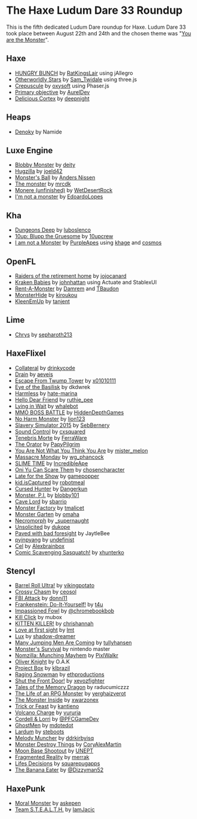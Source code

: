 [_template]: ../templates/roundup.html
[date]: / "2015-04-24 09:35:00"
[modified]: / "2015-05-29 13:46:00"
[published]: / "2015-04-24 12:00:00"
[author]: https://twitter.com/skial "Skial Bainn"
[author]: https://twitter.com/Gama11_ "Gama11"
[“”]: a ""

# The Haxe Ludum Dare 33 Roundup

This is the fifth dedicated Ludum Dare roundup for Haxe. Ludum Dare 33 took place
between August 22th and 24th and the chosen theme was "[You are the Monster](http://ludumdare.com/compo/ludum-dare-33/)".
	
## Haxe

- [HUNGRY BUNCH][l12] by [RatKingsLair][s12] using jAllegro
- [Otherworldly Stars][l17] by [Sam_Twidale][s17] using three.js
- [Crepuscule][l25] by [oxysoft][s25] using Phaser.js
- [Primary objective][l60] by [AurelDev][s60]
- [Delicious Cortex][l66] by [deepnight][s66]

## Heaps

- [Denoky][l4] by Namide

## Luxe Engine

- [Blobby Monster][l1] by [deity][s1]
- [Hugzilla][l11] by [joeld42][s11]
- [Monster's Ball][l15] by [Anders Nissen][s15]
- [The monster][l22] by [mrcdk][s22]
- [Monere (unfinished)][l31] by [WetDesertRock][s31]
- [I'm not a monster][l80] by [EdoardoLopes][s80]

## Kha

- [Dungeons Deep][l6] by [luboslenco][s6]
- [10up: Blupp the Gruesome][l61] by [10upcrew][s61]
- [I am not a Monster][l67] by [PurpleApes][s67] using [khage][e67a] and [cosmos][e67b]

## OpenFL

- [Raiders of the retirement home][l18] by [jojocanard][s18]
- [Kraken Babies][l26] by [johnhattan][s26] using Actuate and StablexUI
- [Rent-A-Monster][l68] by [Damrem][s68a] and [TBaudon][s68b]
- [MonsterHide][l73] by [kiroukou][s73]
- [KleenEmUp][l83] by [tanjent][s83]

## Lime

- [Chrys][l2] by [sepharoth213][s2]

## HaxeFlixel

- [Collateral][l3] by [drinkycode][s3]
- [Drain][l5] by [aeveis][s5]
- [Escape From Twump Tower][l7] by [x01010111][s7]
- [Eye of the Basilisk][l8] by dkdwrek
- [Harmless][l9] by [hate-marina][s9]
- [Hello Dear Friend][l10] by [ruthie_pee][s10]
- [Lying in Wait][l13] by [whalebot][s13]
- [MMO BOSS BATTLE][l14] by [HiddenDepthGames][s14]
- [No Harm Monster][l16] by [lion123][s16]
- [Slavery Simulator 2015][l19] by [SebBernery][s19]
- [Sound Control][l20] by [cxsquared][s20]
- [Tenebris Morte][l21] by [FerraWare][s21]
- [The Orator][l23] by [PapyPilgrim][s23]
- [You Are Not What You Think You Are][l24] by [mister_melon][s24]
- [Massacre Monday][l27] by [wg_phancock][s27]
- [SLIME TIME][l30] by [IncredibleApe][s30]
- [Oni Yu Can Scare Them][l53] by [chosencharacter][s53]
- [Late for the Show][l54] by [gamepopper][s54]
- [kid.isCaptured][l55] by [robotmeal][s55]
- [Cursed Hunter][l56] by [Dangerkun][s56]
- [Monster, P.I.][l57] by [blobby101][s57]
- [Cave Lord][l58] by [sbarrio][s58]
- [Monster Factory][l59] by [tmalicet][s59]
- [Monster Garten][l69] by [omaha][s69]
- [Necromorph][l70] by [_supernaught][s70]
- [Unsolicited][l71] by [dukope][s71]
- [Paved with bad foresight][l72] by JaytleBee
- [pyinpyang][l79] by [undefinist][s79]
- [Cel][l81] by [Alexbrainbox][s81]
- [Comic Scavenging Sasquatch!][l82] by [xhunterko][s82]

## Stencyl

- [Barrel Roll Ultra!][l32] by [vikingpotato][s32]
- [Crossy Chasm][l33] by [ceosol][s33]
- [FBI Attack][l34] by [donni11][s34]
- [Frankenstein: Do-It-Yourself!][l35] by [t4u][s35]
- [Impassioned Fowl][l36] by [@chromebookbob][s36]
- [Kill Click][l37] by mubox
- [KITTEN KILLER!][l38] by [chrishannah][s38]
- [Love at first sight][l39] by [lmt][s39]
- [Lux][l40] by [shadow-dreamer][s40]
- [Many Jumping Men Are Coming][l41] by [tullyhansen][s41]
- [Monster's Survival][l42] by nintendo master
- [Nomzilla: Munching Mayhem][l43] by [PixlWalkr][s43]
- [Oliver Knight][l44] by O.A.K
- [Project Box][l45] by [klbrazil][s45]
- [Raging Snowman][l46] by [ethproductions][s46]
- [Shut the Front Door!][l47] by [xevozfighter][s47]
- [Tales of the Memory Dragon][l48] by raducumiczzz
- [The Life of an RPG Monster][l49] by [yerghaizverot][s49]
- [The Monster Inside][l50] by [xwarzonex][s50]
- [Trick or Feast][l51] by [kantieno][s51]
- [Volcano Charge][l52] by [vururia][s52]
- [Cordell & Lorri][l62] by [@PFCGameDev][s62]
- [GhostMen][l63] by [mdotedot][s63]
- [Lardum][l64] by [steboots][s64]
- [Melody Muncher][l65] by [ddrkirbyisq][s65]
- [Monster Destroy Things][l74] by [CoryAlexMartin][s74]
- [Moon Base Shootout][l75] by [UNEPT][s75]
- [Fragmented Reality][l76] by [merrak][s76]
- [Lifes Decisions][l77] by [squarepugapps][s77]
- [The Banana Eater][l78] by [@Dizzyman52][s78]

## HaxePunk

- [Moral Monster][l28] by [askepen][s28]
- [Team S.T.E.A.L.T.H.][l29] by [IamJacic][s29]

[e67a]: https://github.com/wighawag/khage "khage"
[e67b]: https://github.com/wighawag/cosmos "cosmos"

[s83]: http://ludumdare.com/compo/author/tanjent/ "@tanjent"
[s82]: http://ludumdare.com/compo/author/xhunterko/ "@xhunterko"
[s81]: http://ludumdare.com/compo/author/alexbrainbox/ "@Alexbrainbox"
[s80]: https://twitter.com/EdoardoLopes "@EdoardoLopes"
[s79]: https://twitter.com/undefinist "@undefinist"
[s78]: https://twitter.com/@Dizzyman52 "@@Dizzyman52"
[s77]: https://twitter.com/squarepugapps "@squarepugapps"
[s76]: http://ludumdare.com/compo/author/merrak/ "@merrak"
[s75]: https://twitter.com/UNEPT "@UNEPT"
[s74]: https://twitter.com/CoryAlexMartin "@CoryAlexMartin"
[s73]: http://ludumdare.com/compo/author/kiroukou/ "@kiroukou"
[s71]: https://twitter.com/dukope "@dukope"
[s70]: https://twitter.com/_supernaught "@_supernaught"
[s69]: http://ludumdare.com/compo/author/omaha/ "@omaha"
[s68a]: https://twitter.com/damrem "@damrem"
[s68b]: https://twitter.com/thomas_baudon "@thomas_baudon"
[s67]: http://www.purpleapes.com/ "@PurpleApes"
[s66]: http://deepnight.net/ "@deepnight"
[s65]: https://twitter.com/ddrkirbyisq "@ddrkirbyisq"
[s64]: hhttp://ludumdare.com/compo/author/steboots/ "@steboots"
[s63]: http://ludumdare.com/compo/author/mdotedot/ "@mdotedot"
[s62]: https://twitter.com/@PFCGameDev "@@PFCGameDev"
[s61]: http://ludumdare.com/compo/author/10upcrew/ "@10upcrew"
[s60]: https://twitter.com/AurelDev "@AurelDev"
[s59]: https://twitter.com/tmalicet "@tmalicet"
[s58]: http://ludumdare.com/compo/author/sbarrio/ "@sbarrio"
[s57]: http://ludumdare.com/compo/author/blobby101/ "@blobby101"
[s56]: https://twitter.com/DANGERKUN "@Dangerkun"
[s55]: http://ludumdare.com/compo/author/robotmeal/ "@robotmeal"
[s54]: https://twitter.com/gamepopper "@gamepopper"
[s53]: http://ludumdare.com/compo/author/chosencharacter/ "@chosencharacter"
[s52]: http://ludumdare.com/compo/author/vururia/ "@vururia"
[s51]: http://ludumdare.com/compo/author/kantieno/ "@kantieno"
[s50]: http://ludumdare.com/compo/author/xwarzonex/ "@xwarzonex"
[s49]: http://ludumdare.com/compo/author/yerghaizverot/ "@yerghaizverot"
[s47]: http://ludumdare.com/compo/author/xevozfighter/ "@xevozfighter"
[s46]: http://ludumdare.com/compo/author/ethproductions/ "@ethproductions"
[s45]: http://ludumdare.com/compo/author/klbrazil/ "@klbrazil"
[s43]: https://twitter.com/PixlWalkr "@PixlWalkr"
[s41]: http://ludumdare.com/compo/author/tullyhansen/ "@tullyhansen"
[s40]: http://ludumdare.com/compo/author/shadow-dreamer/ "@shadow-dreamer"
[s39]: http://ludumdare.com/compo/author/lmt/ "@lmt"
[s38]: https://twitter.com/chrishannah "@chrishannah"
[s36]: https://twitter.com/@chromebookbob "@@chromebookbob"
[s35]: http://ludumdare.com/compo/author/t4u/ "@t4u"
[s34]: http://ludumdare.com/compo/author/donni11/ "@donni11"
[s33]: http://ludumdare.com/compo/author/ceosol/ "@ceosol"
[s32]: http://ludumdare.com/compo/author/vikingpotato/ "@vikingpotato"
[s31]: https://twitter.com/wetdesertrock "@wetdesertrock"
[s30]: https://twitter.com/IAOfficial "@IncredibleApe"
[s29]: https://twitter.com/IamJacic "@IamJacic"
[s28]: https://twitter.com/askepen "@askepen"
[s27]: https://twitter.com/wg_phancock "@wg_phancock"
[s26]: https://twitter.com/johnhattan "@johnhattan"
[s25]: http://ludumdare.com/compo/author/oxysoft/ "@oxysoft"
[s24]: http://ludumdare.com/compo/author/mister_melon/ "@mister_melon"
[s23]: https://twitter.com/PapyPilgrim "@PapyPilgrim"
[s22]: http://ludumdare.com/compo/author/mrcdk/ "@mrcdk"
[s21]: https://twitter.com/FerraWare "@FerraWare"
[s20]: https://twitter.com/cxsquared "@cxsquared"
[s19]: https://twitter.com/SebBernery "@SebBernery"
[s18]: http://ludumdare.com/compo/author/jojocanard/ "@jojocanard"
[s17]: https://twitter.com/Sam_Twidale "@Sam_Twidale"
[s16]: http://ludumdare.com/compo/author/lion123/ "@lion123"
[s15]: https://twitter.com/andershnissen "@andershnissen"
[s14]: http://ludumdare.com/compo/author/hiddendepthgames/ "@HiddenDepthGames"
[s13]: http://ludumdare.com/compo/author/whalebot/ "@whalebot"
[s12]: https://twitter.com/RatKingsLair "@RatKingsLair"
[s11]: https://twitter.com/joeld42 "@joeld42"
[s10]: https://twitter.com/ruthie_pee "@ruthie_pee"
[s9]: http://ludumdare.com/compo/author/hate-marina/ "@hate-marina"
[s7]: https://twitter.com/x01010111 "@x01010111"
[s6]: https://twitter.com/luboslenco "@luboslenco"
[s5]: https://twitter.com/aeveis "@aeveis"
[s3]: https://twitter.com/drinkycode "@drinkycode"
[s2]: http://ludumdare.com/compo/author/sepharoth213/ "@sepharoth213"
[s1]: http://ludumdare.com/compo/author/deity/ "@deity"

[l83]: http://ludumdare.com/compo/ludum-dare-33/?action=preview&uid=36394 "KleenEmUp"
[l82]: http://ludumdare.com/compo/ludum-dare-33/?action=preview&uid=1960 "Comic Scavenging Sasquatch!"
[l81]: http://ludumdare.com/compo/ludum-dare-33/?action=preview&uid=3304 "Cel"
[l80]: http://ludumdare.com/compo/ludum-dare-33/?action=preview&uid=41337 "I'm not a monster"
[l79]: http://ludumdare.com/compo/ludum-dare-33/?action=preview&uid=35189 "pyinpyang"
[l78]: http://ludumdare.com/compo/ludum-dare-33/?action=preview&uid=35620 "The Banana Eater"
[l77]: http://ludumdare.com/compo/ludum-dare-33/?action=preview&uid=56811 "Lifes Decisions"
[l76]: http://ludumdare.com/compo/ludum-dare-33/?action=preview&uid=46508 "Fragmented Reality"
[l75]: http://ludumdare.com/compo/ludum-dare-33/?action=preview&uid=25813 "Moon Base Shootout"
[l74]: http://ludumdare.com/compo/ludum-dare-33/?action=preview&uid=3043 "Monster Destroy Things"
[l73]: http://ludumdare.com/compo/ludum-dare-33/?action=preview&uid=15921 "MonsterHide"
[l72]: http://ludumdare.com/compo/ludum-dare-33/?action=preview&uid=33472 "Paved with bad foresight"
[l71]: http://ludumdare.com/compo/ludum-dare-33/?action=preview&uid=11080 "Unsolicited"
[l70]: http://ludumdare.com/compo/ludum-dare-33/?action=preview&uid=25961 "Necromorph"
[l69]: http://ludumdare.com/compo/ludum-dare-33/?action=preview&uid=5229 "Monster Garten"
[l68]: http://ludumdare.com/compo/ludum-dare-33/?action=preview&uid=46262 "Rent-A-Monster"
[l67]: http://ludumdare.com/compo/ludum-dare-33/?action=preview&uid=39859 "I am not a Monster"
[l66]: http://ludumdare.com/compo/ludum-dare-33/?action=preview&uid=2982 "Delicious Cortex"
[l65]: http://ludumdare.com/compo/ludum-dare-33/?action=preview&uid=7285 "Melody Muncher"
[l64]: http://ludumdare.com/compo/ludum-dare-33/?action=preview&uid=51802 "Lardum"
[l63]: http://ludumdare.com/compo/ludum-dare-33/?action=preview&uid=31618 "GhostMen"
[l62]: http://ludumdare.com/compo/ludum-dare-33/?action=preview&uid=55074 "Cordell & Lorri"
[l61]: http://ludumdare.com/compo/ludum-dare-33/?action=preview&uid=57941 "10up: Blupp the Gruesome"
[l60]: http://ludumdare.com/compo/ludum-dare-33/?action=preview&uid=1645 "Primary objective"
[l59]: http://ludumdare.com/compo/ludum-dare-33/?action=preview&uid=45577 "Monster Factory"
[l58]: http://ludumdare.com/compo/ludum-dare-33/?action=preview&uid=25025 "Cave Lord"
[l57]: http://ludumdare.com/compo/ludum-dare-33/?action=preview&uid=5567 "Monster, P.I."
[l56]: http://ludumdare.com/compo/ludum-dare-33/?action=preview&uid=57655 "Cursed Hunter"
[l55]: http://ludumdare.com/compo/ludum-dare-33/?action=preview&uid=54175 "kid.isCaptured"
[l54]: http://ludumdare.com/compo/ludum-dare-33/?action=preview&uid=21252 "Late for the Show"
[l53]: http://ludumdare.com/compo/ludum-dare-33/?action=preview&uid=21666 "Oni Yu Can Scare Them"
[l52]: http://ludumdare.com/compo/ludum-dare-33/?action=preview&uid=34259 "Volcano Charge"
[l51]: http://ludumdare.com/compo/ludum-dare-33/?action=preview&uid=27278 "Trick or Feast"
[l50]: http://ludumdare.com/compo/ludum-dare-33/?action=preview&uid=39237 "The Monster Inside"
[l49]: http://ludumdare.com/compo/ludum-dare-33/?action=preview&uid=56341 "The Life of an RPG Monster"
[l48]: http://ludumdare.com/compo/ludum-dare-33/?action=preview&uid=57049 "Tales of the Memory Dragon"
[l47]: http://ludumdare.com/compo/ludum-dare-33/?action=preview&uid=10433 "Shut the Front Door!"
[l46]: http://ludumdare.com/compo/ludum-dare-33/?action=preview&uid=44122 "Raging Snowman"
[l45]: http://ludumdare.com/compo/ludum-dare-33/?action=preview&uid=50541 "Project Box"
[l44]: http://ludumdare.com/compo/ludum-dare-33/?action=preview&uid=57571 "Oliver Knight"
[l43]: http://ludumdare.com/compo/ludum-dare-33/?action=preview&uid=26777 "Nomzilla: Munching Mayhem"
[l42]: http://ludumdare.com/compo/ludum-dare-33/?action=preview&uid=53730 "Monster's Survival"
[l41]: http://ludumdare.com/compo/ludum-dare-33/?action=preview&uid=56656 "Many Jumping Men Are Coming"
[l40]: http://ludumdare.com/compo/ludum-dare-33/?action=preview&uid=36305 "Lux"
[l39]: http://ludumdare.com/compo/ludum-dare-33/?action=preview&uid=25578 "Love at first sight"
[l38]: http://ludumdare.com/compo/ludum-dare-33/?action=preview&uid=7468 "KITTEN KILLER!"
[l37]: http://ludumdare.com/compo/ludum-dare-33/?action=preview&uid=57193 "Kill Click"
[l36]: http://ludumdare.com/compo/ludum-dare-33/?action=preview&uid=49589 "Impassioned Fowl"
[l35]: http://ludumdare.com/compo/ludum-dare-33/?action=preview&uid=34334 "Frankenstein: Do-It-Yourself!"
[l34]: http://ludumdare.com/compo/ludum-dare-33/?action=preview&uid=44680 "FBI Attack"
[l33]: http://ludumdare.com/compo/ludum-dare-33/?action=preview&uid=34411 "Crossy Chasm"
[l32]: http://ludumdare.com/compo/ludum-dare-33/?action=preview&uid=27438 "Barrel Roll Ultra!"
[l31]: http://ludumdare.com/compo/ludum-dare-33/?action=preview&uid=30221 "Monere (unfinished)"
[l30]: http://ludumdare.com/compo/ludum-dare-33/?action=preview&uid=12165 "SLIME TIME"
[l29]: http://ludumdare.com/compo/ludum-dare-33/?action=preview&uid=5267 "Team S.T.E.A.L.T.H."
[l28]: http://ludumdare.com/compo/ludum-dare-33/?action=preview&uid=21356 "Moral Monster"
[l27]: http://ludumdare.com/compo/ludum-dare-33/?action=preview&uid=51056 "Massacre Monday"
[l26]: http://ludumdare.com/compo/ludum-dare-33/?action=preview&uid=56862 "Kraken Babies"
[l25]: http://ludumdare.com/compo/ludum-dare-33/?action=preview&uid=25340 "Crepuscule"
[l24]: http://ludumdare.com/compo/ludum-dare-33/?action=preview&uid=56747 "You Are Not What You Think You Are"
[l23]: http://ludumdare.com/compo/ludum-dare-33/?action=preview&uid=7971 "The Orator"
[l22]: http://ludumdare.com/compo/ludum-dare-33/?action=preview&uid=25271 "The monster"
[l21]: http://ludumdare.com/compo/ludum-dare-33/?action=preview&uid=45480 "Tenebris Morte"
[l20]: http://ludumdare.com/compo/ludum-dare-33/?action=preview&uid=23711 "Sound Control"
[l19]: http://ludumdare.com/compo/ludum-dare-33/?action=preview&uid=484 "Slavery Simulator 2015"
[l18]: http://ludumdare.com/compo/ludum-dare-33/?action=preview&uid=24933 "Raiders of the retirement home"
[l17]: http://ludumdare.com/compo/ludum-dare-33/?action=preview&uid=42276 "Otherworldly Stars"
[l16]: http://ludumdare.com/compo/ludum-dare-33/?action=preview&uid=34143 "No Harm Monster"
[l15]: http://ludumdare.com/compo/ludum-dare-33/?action=preview&uid=30512 "Monster's Ball"
[l14]: http://ludumdare.com/compo/ludum-dare-33/?action=preview&uid=55353 "MMO BOSS BATTLE"
[l13]: http://ludumdare.com/compo/ludum-dare-33/?action=preview&uid=36369 "Lying in Wait"
[l12]: http://ludumdare.com/compo/ludum-dare-33/?action=preview&uid=3663 "HUNGRY BUNCH"
[l11]: http://ludumdare.com/compo/ludum-dare-33/?action=preview&uid=34 "Hugzilla"
[l10]: http://ludumdare.com/compo/ludum-dare-33/?action=preview&uid=36556 "Hello Dear Friend"
[l9]: http://ludumdare.com/compo/ludum-dare-33/?action=preview&uid=26068 "Harmless"
[l8]: http://ludumdare.com/compo/ludum-dare-33/?action=preview&uid=45328 "Eye of the Basilisk"
[l7]: http://ludumdare.com/compo/ludum-dare-33/?action=preview&uid=11474 "Escape From Twump Tower"
[l6]: http://ludumdare.com/compo/ludum-dare-33/?action=preview&uid=23619 "Dungeons Deep"
[l5]: http://ludumdare.com/compo/ludum-dare-33/?action=preview&uid=8854 "Drain"
[l4]: http://ludumdare.com/compo/ludum-dare-33/?action=preview&uid=28704 "Denoky"
[l3]: http://ludumdare.com/compo/ludum-dare-33/?action=preview&uid=781 "Collateral"
[l2]: http://ludumdare.com/compo/ludum-dare-33/?action=preview&uid=39935 "Chrys"
[l1]: http://ludumdare.com/compo/ludum-dare-33/?action=preview&uid=23611 "Blobby Monster"